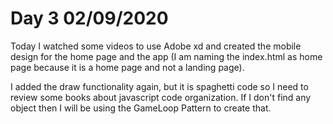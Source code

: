 # Day 3 02/09/2020

Today I watched some videos to use Adobe xd and created the mobile design for the home page and the app (I am naming the index.html as home page because it is a home page and not a landing page).

I added the draw functionality again, but it is spaghetti code so I need to review some books about javascript code organization. If I don't find any object then I will be using the GameLoop Pattern to create that.